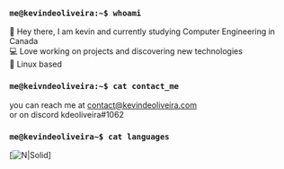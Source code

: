 ### `me@kevindeoliveira:~$ whoami`
:wave: Hey there, I am kevin and currently studying Computer Engineering in Canada<br/>
:computer: Love working on projects and discovering new technologies<br/>
:panda_face: Linux based<br/>
### `me@keivndeoliveira:~$ cat contact_me`
you can reach me at contact@kevindeoliveira.com<br/>
or on discord kdeoliveira#1062<br/>
### `me@kevindeoliveira~$ cat languages`
[![N|Solid](![image](https://user-images.githubusercontent.com/30329807/160302322-7d299b8b-42e6-4299-89e9-9dbd9ca93fc7.png))]


